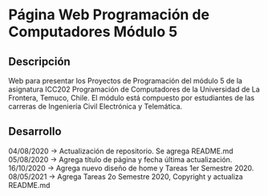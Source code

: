 # Página Web Programación de Computadores Módulo 5
## Descripción
Web para presentar los Proyectos de Programación del módulo 5 de la asignatura ICC202 Programación de Computadores de la Universidad de La Frontera, Temuco, Chile. El módulo está compuesto por estudiantes de las carreras de Ingeniería Civil Electrónica y Telemática.

## Desarrollo
04/08/2020 -> Actualización de repositorio. Se agrega README.md  
05/08/2020 -> Agrega título de página y fecha última actualización.
16/10/2020 -> Agrega nuevo diseño de home y Tareas 1er Semestre 2020.
08/05/2021 -> Agrega Tareas 2o Semestre 2020, Copyright y actualiza README.md

